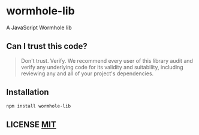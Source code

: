 # wormhole-lib
A JavaScript Wormhole lib

## Can I trust this code?
> Don't trust. Verify.
We recommend every user of this library audit and verify any underlying code for its validity and suitability, including reviewing any and all of your project's dependencies.

## Installation
``` bash
npm install wormhole-lib
```

## LICENSE [MIT](LICENSE)